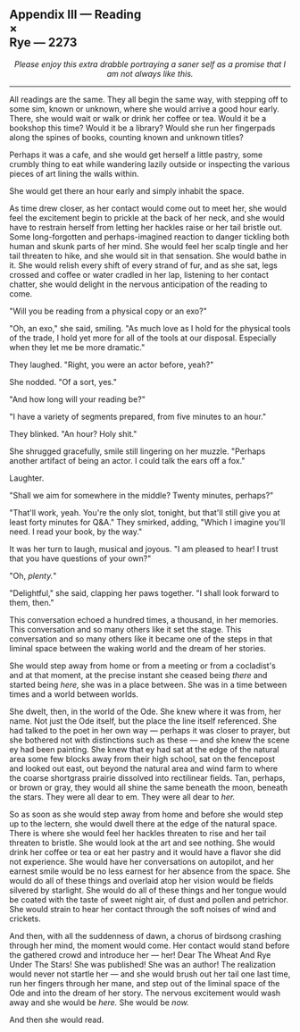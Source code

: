 ## Appendix III — Reading<br>×<br>Rye —  2273

<p style="text-align: center"><em>Please enjoy this extra drabble portraying a saner self as a promise that I am not always like this.</em></p>

-----

All readings are the same. They all begin the same way, with stepping off to some sim, known or unknown, where she would arrive a good hour early. There, she would wait or walk or drink her coffee or tea. Would it be a bookshop this time? Would it be a library? Would she run her fingerpads along the spines of books, counting known and unknown titles?

Perhaps it was a cafe, and she would get herself a little pastry, some crumbly thing to eat while wandering lazily outside or inspecting the various pieces of art lining the walls within.

She would get there an hour early and simply inhabit the space.

As time drew closer, as her contact would come out to meet her, she would feel the excitement begin to prickle at the back of her neck, and she would have to restrain herself from letting her hackles raise or her tail bristle out. Some long-forgotten and perhaps-imagined reaction to danger tickling both human and skunk parts of her mind. She would feel her scalp tingle and her tail threaten to hike, and she would sit in that sensation. She would bathe in it. She would relish every shift of every strand of fur, and as she sat, legs crossed and coffee or water cradled in her lap, listening to her contact chatter, she would delight in the nervous anticipation of the reading to come.

"Will you be reading from a physical copy or an exo?"

"Oh, an exo," she said, smiling. "As much love as I hold for the physical tools of the trade, I hold yet more for all of the tools at our disposal. Especially when they let me be more dramatic."

They laughed. "Right, you were an actor before, yeah?"

She nodded. "Of a sort, yes."

"And how long will your reading be?"

"I have a variety of segments prepared, from five minutes to an hour."

They blinked. "An hour? Holy shit."

She shrugged gracefully, smile still lingering on her muzzle. "Perhaps another artifact of being an actor. I could talk the ears off a fox."

Laughter.

"Shall we aim for somewhere in the middle? Twenty minutes, perhaps?"

"That'll work, yeah. You're the only slot, tonight, but that'll still give you at least forty minutes for Q&A." They smirked, adding, "Which I imagine you'll need. I read your book, by the way."

It was her turn to laugh, musical and joyous. "I am pleased to hear! I trust that you have questions of your own?"

"Oh, *plenty.*"

"Delightful," she said, clapping her paws together. "I shall look forward to them, then."

This conversation echoed a hundred times, a thousand, in her memories. This conversation and so many others like it set the stage. This conversation and so many others like it became one of the steps in that liminal space between the waking world and the dream of her stories.

She would step away from home or from a meeting or from a cocladist's and at that moment, at the precise instant she ceased being *there* and started being *here,* she was in a place between. She was in a time between times and a world between worlds.

She dwelt, then, in the world of the Ode. She knew where it was from, her name. Not just the Ode itself, but the place the line itself referenced. She had talked to the poet in her own way — perhaps it was closer to prayer, but she bothered not with distinctions such as these — and she knew the scene ey had been painting. She knew that ey had sat at the edge of the natural area some few blocks away from their high school, sat on the fencepost and looked out east, out beyond the natural area and wind farm to where the coarse shortgrass prairie dissolved into rectilinear fields. Tan, perhaps, or brown or gray, they would all shine the same beneath the moon, beneath the stars. They were all dear to em. They were all dear to *her.*

So as soon as she would step away from home and before she would step up to the lectern, she would dwell there at the edge of the natural space. There is where she would feel her hackles threaten to rise and her tail threaten to bristle. She would look at the art and see nothing. She would drink her coffee or tea or eat her pastry and it would have a flavor she did not experience. She would have her conversations on autopilot, and her earnest smile would be no less earnest for her absence from the space. She would do all of these things and overlaid atop her vision would be fields silvered by starlight. She would do all of these things and her tongue would be coated with the taste of sweet night air, of dust and pollen and petrichor. She would strain to hear her contact through the soft noises of wind and crickets.

And then, with all the suddenness of dawn, a chorus of birdsong crashing through her mind, the moment would come. Her contact would stand before the gathered crowd and introduce her —  her! Dear The Wheat And Rye Under The Stars! She was published! She was an author! The realization would never not startle her — and she would brush out her tail one last time, run her fingers through her mane, and step out of the liminal space of the Ode and into the dream of her story. The nervous excitement would wash away and she would be *here.* She would be *now.*

And then she would read.
